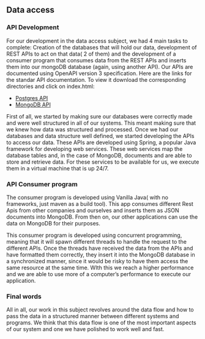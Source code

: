 ## Data access

### API Development

For our development in the data access subject, we had 4 main tasks to complete: Creation of the databases that will hold our data, development of REST APIs to act on that data( 2 of them) and the development of a consumer program that consumes data from the REST APIs and inserts them into our mongoDB database (again, using another API).
Our APIs are documented using OpenAPI version 3 specification. Here are the links for the standar API documentation. To view it download the corresponding directories and click on index.html:

  - [Postgres API](../../documentation/postgre_rest_api_definition)
  - [MongoDB API](../../documentation/mongo_rest_api_definition)

First of all, we started by making sure our databases were correctly made and were well structured in all of our systems. This meant making sure that we knew how data was structured and processed. 
Once we had our databases and data structure well defined, we started developìng the APIs to access our data. These APIs are developed using Spring, a popular Java framework for developing web services. These web services map the database tables and, in the case of MongoDB, documents and are able to store and retrieve data. For these services to be available for us, we execute them in a virtual machine that is up 24/7. 

### API Consumer program

The consumer program is developed using Vanilla Java( with no frameworks, just maven as a build tool). This app consumes different Rest Apis from other companies and ourselves and inserts them as JSON documents into MongoDB. From then on, our other applications can use the data on MongoDB for their purposes.

This consumer program is developed using concurrent programming, meaning that it will spawn different threads to handle the request to the different APIs. Once the threads have received the data from the APIs and have formatted them correctly, they insert it into the MongoDB database in a synchronized manner, since it would be risky to have them access the same resource at the same time. WIth this we reach a higher performance and we are able to use more of a computer’s performance to execute our application.

### Final words

All in all, our work in this subject revolves around the data flow and how to pass the data in a structured manner between different systems and programs. We think that this data flow is one of the most important aspects of our system and one we have polished to work well and fast.
